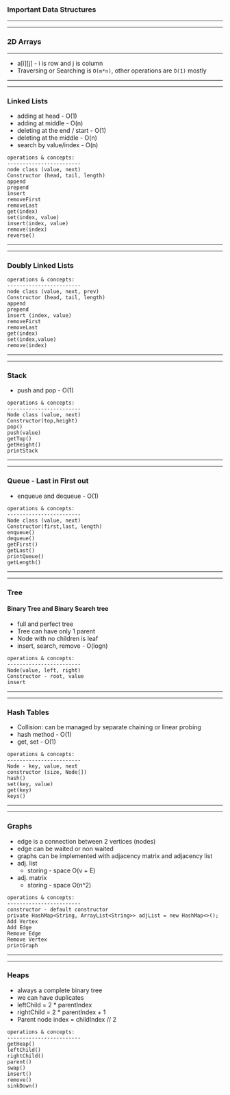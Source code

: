 ### Important Data Structures
<hr/>
<hr/>

### 2D Arrays
<hr/>

* a[i][j] - i is row and j is column
* Traversing or Searching is `O(m*n)`, other operations are `O(1)` mostly

<hr/>
<hr/>

### Linked Lists
* adding at head - O(1)
* adding at middle - O(n)
* deleting at the end / start - O(1)
* deleting at the middle - O(n)
* search by value/index - O(n)
```
operations & concepts:
------------------------
node class (value, next)
Constructor (head, tail, length)
append
prepend
insert
removeFirst
removeLast
get(index)
set(index, value)
insert(index, value)
remove(index)
reverse()
```
<hr/>
<hr/>

### Doubly Linked Lists

```
operations & concepts:
------------------------
node class (value, next, prev)
Constructor (head, tail, length)
append
prepend
insert (index, value)
removeFirst
removeLast
get(index)
set(index,value)
remove(index)
```

<hr/>
<hr/>

### Stack

* push and pop - O(1)

```
operations & concepts:
------------------------
Node class (value, next)
Constructor(top,height)
pop()
push(value)
getTop()
getHeight()
printStack

```

<hr/>
<hr/>

### Queue - Last in First out

* enqueue and dequeue - O(1)

```
operations & concepts:
------------------------
Node class (value, next)
Constructor(first,last, length)
enqueue()
dequeue()
getFirst()
getLast()
printQueue()
getLength()
```

<hr/>
<hr/>

### Tree 
#### Binary Tree and Binary Search tree
* full and perfect tree
* Tree can have only 1 parent
* Node with no children is leaf
* insert, search, remove - O(logn)

```
operations & concepts:
------------------------
Node(value, left, right)
Constructor - root, value
insert
```

<hr/>
<hr/>

### Hash Tables

* Collision: can be managed by separate chaining or linear probing 
* hash method - O(1)
* get, set - O(1)

```
operations & concepts:
------------------------
Node - key, value, next
constructor (size, Node[])
hash()
set(key, value)
get(key)
keys()
```

<hr/>
<hr/>

### Graphs

* edge is a connection between 2 vertices (nodes)
* edge can be waited or non waited
* graphs can be implemented with adjacency matrix and adjacency list
* adj. list
  * storing - space O(v + E)
* adj. matrix
  * storing - space O(n^2)

```
operations & concepts:
------------------------
constructor - default constructor
private HashMap<String, ArrayList<String>> adjList = new HashMap<>();
Add Vertex
Add Edge
Remove Edge
Remove Vertex
printGraph
```


<hr/>
<hr/>

### Heaps

* always a complete binary tree
* we can have duplicates
* leftChild = 2 * parentIndex
* rightChild = 2 * parentIndex + 1
* Parent node index = childIndex // 2

```
operations & concepts:
------------------------
getHeap()
leftChild()
rightChild()
parent()
swap()
insert()
remove()
sinkDown()
```